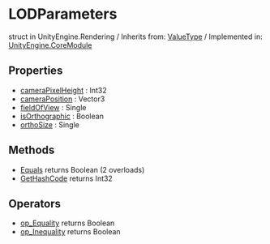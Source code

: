 # LODParameters
struct in UnityEngine.Rendering
 / Inherits from: <a href="https://docs.unity3d.com/6000.0/Documentation/ScriptReference/ValueType.html">ValueType</a> / Implemented in: <a href="https://docs.unity3d.com/6000.0/Documentation/ScriptReference/UnityEngine.CoreModule.html">UnityEngine.CoreModule</a>

## Properties
- <a href="https://docs.unity3d.com/6000.0/Documentation/ScriptReference/LODParameters-cameraPixelHeight.html">cameraPixelHeight</a> : Int32
- <a href="https://docs.unity3d.com/6000.0/Documentation/ScriptReference/LODParameters-cameraPosition.html">cameraPosition</a> : Vector3
- <a href="https://docs.unity3d.com/6000.0/Documentation/ScriptReference/LODParameters-fieldOfView.html">fieldOfView</a> : Single
- <a href="https://docs.unity3d.com/6000.0/Documentation/ScriptReference/LODParameters-isOrthographic.html">isOrthographic</a> : Boolean
- <a href="https://docs.unity3d.com/6000.0/Documentation/ScriptReference/LODParameters-orthoSize.html">orthoSize</a> : Single

## Methods
- <a href="https://docs.unity3d.com/6000.0/Documentation/ScriptReference/LODParameters.Equals.html">Equals</a> returns Boolean (2 overloads)
- <a href="https://docs.unity3d.com/6000.0/Documentation/ScriptReference/LODParameters.GetHashCode.html">GetHashCode</a> returns Int32

## Operators
- <a href="https://docs.unity3d.com/6000.0/Documentation/ScriptReference/LODParameters.op_Equality.html">op_Equality</a> returns Boolean
- <a href="https://docs.unity3d.com/6000.0/Documentation/ScriptReference/LODParameters.op_Inequality.html">op_Inequality</a> returns Boolean
